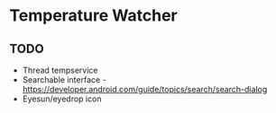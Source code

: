 # Temperature Watcher

## TODO
- Thread tempservice 
- Searchable interface - https://developer.android.com/guide/topics/search/search-dialog
- Eyesun/eyedrop icon